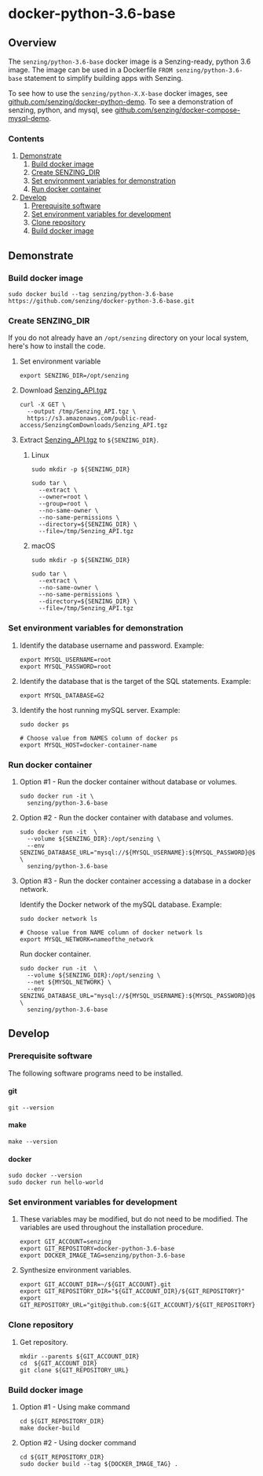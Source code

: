 # docker-python-3.6-base

## Overview

The `senzing/python-3.6-base` docker image is a Senzing-ready, python 3.6 image.
The image can be used in a Dockerfile `FROM senzing/python-3.6-base` statement to simplify
building apps with Senzing.

To see how to use the `senzing/python-X.X-base` docker images, see
[github.com/senzing/docker-python-demo](https://github.com/senzing/docker-python-demo).
To see a demonstration of senzing, python, and mysql, see
[github.com/senzing/docker-compose-mysql-demo](https://github.com/senzing/docker-compose-mysql-demo).

### Contents

1. [Demonstrate](#demonstrate)
    1. [Build docker image](#build-docker-image)
    1. [Create SENZING_DIR](#create-senzing_dir)
    1. [Set environment variables for demonstration](#set-environment-variables-for-demonstration)
    1. [Run docker container](#run-docker-container)
1. [Develop](#develop)
    1. [Prerequisite software](#prerequisite-software)
    1. [Set environment variables for development](#set-environment-variables-for-development)
    1. [Clone repository](#clone-repository)
    1. [Build docker image](#build-docker-image)

## Demonstrate

### Build docker image

```console
sudo docker build --tag senzing/python-3.6-base https://github.com/senzing/docker-python-3.6-base.git
```

### Create SENZING_DIR

If you do not already have an `/opt/senzing` directory on your local system, here's how to install the code.

1. Set environment variable

    ```console
    export SENZING_DIR=/opt/senzing
    ```

1. Download [Senzing_API.tgz](https://s3.amazonaws.com/public-read-access/SenzingComDownloads/Senzing_API.tgz)

    ```console
    curl -X GET \
      --output /tmp/Senzing_API.tgz \
      https://s3.amazonaws.com/public-read-access/SenzingComDownloads/Senzing_API.tgz
    ```

1. Extract [Senzing_API.tgz](https://s3.amazonaws.com/public-read-access/SenzingComDownloads/Senzing_API.tgz)
   to `${SENZING_DIR}`.

    1. Linux

        ```console
        sudo mkdir -p ${SENZING_DIR}

        sudo tar \
          --extract \
          --owner=root \
          --group=root \
          --no-same-owner \
          --no-same-permissions \
          --directory=${SENZING_DIR} \
          --file=/tmp/Senzing_API.tgz
        ```

    1. macOS
        ```console
        sudo mkdir -p ${SENZING_DIR}

        sudo tar \
          --extract \
          --no-same-owner \
          --no-same-permissions \
          --directory=${SENZING_DIR} \
          --file=/tmp/Senzing_API.tgz
        ```

### Set environment variables for demonstration

1. Identify the database username and password.
   Example:

    ```console
    export MYSQL_USERNAME=root
    export MYSQL_PASSWORD=root
    ```

1. Identify the database that is the target of the SQL statements.
   Example:

    ```console
    export MYSQL_DATABASE=G2
    ```

1. Identify the host running mySQL server.
   Example:

    ```console
    sudo docker ps

    # Choose value from NAMES column of docker ps
    export MYSQL_HOST=docker-container-name
    ```

### Run docker container

1. Option #1 - Run the docker container without database or volumes.

    ```console
    sudo docker run -it \
      senzing/python-3.6-base
    ```

1. Option #2 - Run the docker container with database and volumes.

    ```console
    sudo docker run -it  \
      --volume ${SENZING_DIR}:/opt/senzing \
      --env SENZING_DATABASE_URL="mysql://${MYSQL_USERNAME}:${MYSQL_PASSWORD}@${MYSQL_HOST}:3306/${MYSQL_DATABASE}" \
      senzing/python-3.6-base
    ```

1. Option #3 - Run the docker container accessing a database in a docker network.

   Identify the Docker network of the mySQL database.
   Example:

    ```console
    sudo docker network ls

    # Choose value from NAME column of docker network ls
    export MYSQL_NETWORK=nameofthe_network
    ```

    Run docker container.

    ```console
    sudo docker run -it  \
      --volume ${SENZING_DIR}:/opt/senzing \
      --net ${MYSQL_NETWORK} \
      --env SENZING_DATABASE_URL="mysql://${MYSQL_USERNAME}:${MYSQL_PASSWORD}@${MYSQL_HOST}:3306/${MYSQL_DATABASE}" \
      senzing/python-3.6-base
    ```

## Develop

### Prerequisite software

The following software programs need to be installed.

#### git

```console
git --version
```

#### make

```console
make --version
```

#### docker

```console
sudo docker --version
sudo docker run hello-world
```

### Set environment variables for development

1. These variables may be modified, but do not need to be modified.
   The variables are used throughout the installation procedure.

    ```console
    export GIT_ACCOUNT=senzing
    export GIT_REPOSITORY=docker-python-3.6-base
    export DOCKER_IMAGE_TAG=senzing/python-3.6-base
    ```

1. Synthesize environment variables.

    ```console
    export GIT_ACCOUNT_DIR=~/${GIT_ACCOUNT}.git
    export GIT_REPOSITORY_DIR="${GIT_ACCOUNT_DIR}/${GIT_REPOSITORY}"
    export GIT_REPOSITORY_URL="git@github.com:${GIT_ACCOUNT}/${GIT_REPOSITORY}.git"
    ```

### Clone repository

1. Get repository.

    ```console
    mkdir --parents ${GIT_ACCOUNT_DIR}
    cd  ${GIT_ACCOUNT_DIR}
    git clone ${GIT_REPOSITORY_URL}
    ```

### Build docker image

1. Option #1 - Using make command

    ```console
    cd ${GIT_REPOSITORY_DIR}
    make docker-build
    ```

1. Option #2 - Using docker command

    ```console
    cd ${GIT_REPOSITORY_DIR}
    sudo docker build --tag ${DOCKER_IMAGE_TAG} .
    ```
